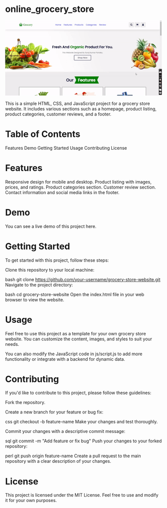 # online_grocery_store

![Alt Text](/ezgif-5-4bdb84860f.gif)



This is a simple HTML, CSS, and JavaScript project for a grocery store website. It includes various sections such as a homepage, product listing, product categories, customer reviews, and a footer.

# Table of Contents

Features
Demo
Getting Started
Usage
Contributing
License
# Features

Responsive design for mobile and desktop.
Product listing with images, prices, and ratings.
Product categories section.
Customer review section.
Contact information and social media links in the footer.
# Demo

You can see a live demo of this project here.

# Getting Started

To get started with this project, follow these steps:

Clone this repository to your local machine:

bash
git clone https://github.com/your-username/grocery-store-website.git
Navigate to the project directory:

bash
cd grocery-store-website
Open the index.html file in your web browser to view the website.

# Usage

Feel free to use this project as a template for your own grocery store website. You can customize the content, images, and styles to suit your needs.

You can also modify the JavaScript code in js/script.js to add more functionality or integrate with a backend for dynamic data.

# Contributing

If you'd like to contribute to this project, please follow these guidelines:

Fork the repository.

Create a new branch for your feature or bug fix:

css
git checkout -b feature-name
Make your changes and test thoroughly.

Commit your changes with a descriptive commit message:

sql
git commit -m "Add feature or fix bug"
Push your changes to your forked repository:

perl
git push origin feature-name
Create a pull request to the main repository with a clear description of your changes.

# License

This project is licensed under the MIT License. Feel free to use and modify it for your own purposes.

